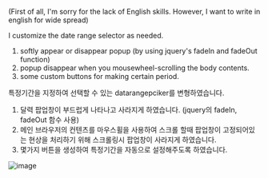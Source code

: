 (First of all, I'm sorry for the lack of English skills.
 However, I want to write in english for wide spread)

I customize the date range selector as needed.

1. softly appear or disappear popup
   (by using jquery's fadeIn and fadeOut function)
2. popup disappear when you mousewheel-scrolling the body contents.
3. some custom buttons for making certain period.


특정기간을 지정하여 선택할 수 있는 datarangepciker를 변형하였습니다.
1. 달력 팝업창이 부드럽게 나타나고 사라지게 하였습니다. 
   (jquery의 fadeIn, fadeOut 함수 사용)
2. 메인 브라우저의 컨텐츠를 마우스휠을 사용하여 스크롤 할때 팝업창이 
   고정되어있는 현상을 처리하기 위해 스크롤링시 팝업창이 사라지게 하였습니다.
3. 몇가지 버튼을 생성하여 특정기간을 자동으로 설정해주도록 하였습니다.

![image](https://user-images.githubusercontent.com/65703752/84334662-de090580-abcd-11ea-84f8-7eb4d33eeb3d.png)
